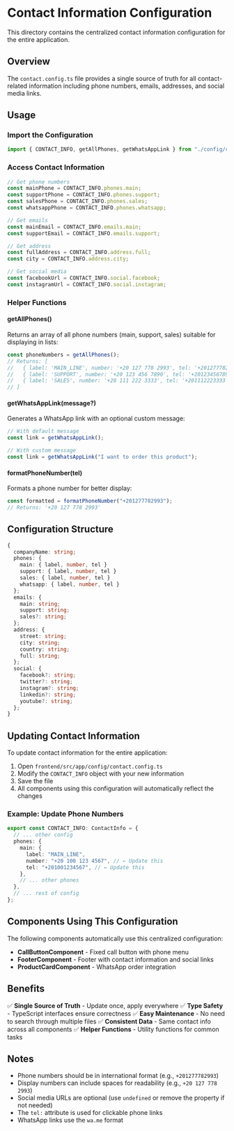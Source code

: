 # Contact Information Configuration

This directory contains the centralized contact information configuration for the entire application.

## Overview

The `contact.config.ts` file provides a single source of truth for all contact-related information including phone numbers, emails, addresses, and social media links.

## Usage

### Import the Configuration

```typescript
import { CONTACT_INFO, getAllPhones, getWhatsAppLink } from "./config/contact.config";
```

### Access Contact Information

```typescript
// Get phone numbers
const mainPhone = CONTACT_INFO.phones.main;
const supportPhone = CONTACT_INFO.phones.support;
const salesPhone = CONTACT_INFO.phones.sales;
const whatsappPhone = CONTACT_INFO.phones.whatsapp;

// Get emails
const mainEmail = CONTACT_INFO.emails.main;
const supportEmail = CONTACT_INFO.emails.support;

// Get address
const fullAddress = CONTACT_INFO.address.full;
const city = CONTACT_INFO.address.city;

// Get social media
const facebookUrl = CONTACT_INFO.social.facebook;
const instagramUrl = CONTACT_INFO.social.instagram;
```

### Helper Functions

#### getAllPhones()

Returns an array of all phone numbers (main, support, sales) suitable for displaying in lists:

```typescript
const phoneNumbers = getAllPhones();
// Returns: [
//   { label: 'MAIN_LINE', number: '+20 127 778 2993', tel: '+201277782993' },
//   { label: 'SUPPORT', number: '+20 123 456 7890', tel: '+201234567890' },
//   { label: 'SALES', number: '+20 111 222 3333', tel: '+201112223333' }
// ]
```

#### getWhatsAppLink(message?)

Generates a WhatsApp link with an optional custom message:

```typescript
// With default message
const link = getWhatsAppLink();

// With custom message
const link = getWhatsAppLink("I want to order this product");
```

#### formatPhoneNumber(tel)

Formats a phone number for better display:

```typescript
const formatted = formatPhoneNumber("+201277782993");
// Returns: '+20 127 778 2993'
```

## Configuration Structure

```typescript
{
  companyName: string;
  phones: {
    main: { label, number, tel }
    support: { label, number, tel }
    sales: { label, number, tel }
    whatsapp: { label, number, tel }
  };
  emails: {
    main: string;
    support: string;
    sales?: string;
  };
  address: {
    street: string;
    city: string;
    country: string;
    full: string;
  };
  social: {
    facebook?: string;
    twitter?: string;
    instagram?: string;
    linkedin?: string;
    youtube?: string;
  };
}
```

## Updating Contact Information

To update contact information for the entire application:

1. Open `frontend/src/app/config/contact.config.ts`
2. Modify the `CONTACT_INFO` object with your new information
3. Save the file
4. All components using this configuration will automatically reflect the changes

### Example: Update Phone Numbers

```typescript
export const CONTACT_INFO: ContactInfo = {
  // ... other config
  phones: {
    main: {
      label: "MAIN_LINE",
      number: "+20 100 123 4567", // ← Update this
      tel: "+201001234567", // ← Update this
    },
    // ... other phones
  },
  // ... rest of config
};
```

## Components Using This Configuration

The following components automatically use this centralized configuration:

- **CallButtonComponent** - Fixed call button with phone menu
- **FooterComponent** - Footer with contact information and social links
- **ProductCardComponent** - WhatsApp order integration

## Benefits

✅ **Single Source of Truth** - Update once, apply everywhere
✅ **Type Safety** - TypeScript interfaces ensure correctness
✅ **Easy Maintenance** - No need to search through multiple files
✅ **Consistent Data** - Same contact info across all components
✅ **Helper Functions** - Utility functions for common tasks

## Notes

- Phone numbers should be in international format (e.g., `+201277782993`)
- Display numbers can include spaces for readability (e.g., `+20 127 778 2993`)
- Social media URLs are optional (use `undefined` or remove the property if not needed)
- The `tel:` attribute is used for clickable phone links
- WhatsApp links use the `wa.me` format
